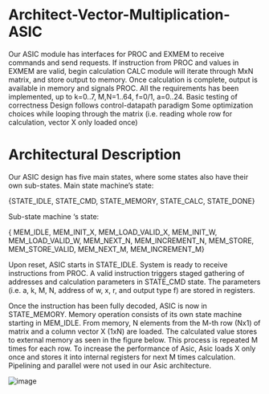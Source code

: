 # Architect-Vector-Multiplication-ASIC

Our ASIC module has interfaces for PROC and EXMEM to receive commands and send requests. If instruction from PROC and values in EXMEM are valid, begin calculation CALC module will iterate through MxN matrix, and store output to memory. Once calculation is complete, output is available in memory and signals PROC. All the requirements has been implemented, up to k=0..7, M,N=1..64, f=0/1, a=0..24.
Basic testing of correctness Design follows control-datapath paradigm Some optimization choices while looping through the matrix (i.e. reading whole row for calculation, vector X only loaded once)


# Architectural Description

Our ASIC design has five main states, where some states also have their own sub-states. 
Main state machine’s state:

{STATE_IDLE, STATE_CMD, STATE_MEMORY, STATE_CALC, STATE_DONE}

Sub-state machine ‘s state:

{ MEM_IDLE, MEM_INIT_X,  MEM_LOAD_VALID_X, MEM_INIT_W, MEM_LOAD_VALID_W, MEM_NEXT_N, MEM_INCREMENT_N, MEM_STORE, MEM_STORE_VALID, MEM_NEXT_M, MEM_INCREMENT_M}

Upon reset, ASIC starts in STATE_IDLE. System is ready to receive instructions from PROC. A valid instruction triggers staged gathering of addresses and calculation parameters in STATE_CMD state. The parameters (i.e. a, k, M, N, address of w, x, r, and output type f) are stored in registers. 

Once the instruction has been fully decoded, ASIC is now in STATE_MEMORY. Memory operation consists of its own state machine starting in MEM_IDLE. From memory, N elements from the M-th row (Nx1) of matrix and a column vector X (1xN) are loaded. The calculated value stores to external memory as seen in the figure below. This process is repeated M times for each row. To increase the performance of Asic, Asic loads X only once and stores it into internal registers for next M times calculation. Pipelining and parallel were not used in our Asic architecture.


![image](https://github.com/lonhb0124/Architect-Vector-Multiplication-ASIC/assets/111609834/1d4123b5-f340-4a9b-9ee8-b0839f5c61a8)
